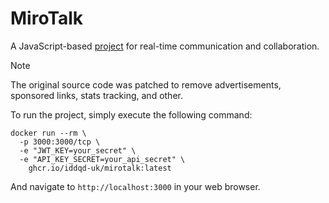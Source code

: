 # MiroTalk

A JavaScript-based [project](https://github.com/miroslavpejic85/mirotalk) for real-time communication and collaboration.

> [!NOTE]
> The original source code was patched to remove advertisements, sponsored links, stats tracking, and other.

To run the project, simply execute the following command:

```shell
docker run --rm \
  -p 3000:3000/tcp \
  -e "JWT_KEY=your_secret" \
  -e "API_KEY_SECRET=your_api_secret" \
    ghcr.io/iddqd-uk/mirotalk:latest
```

And navigate to `http://localhost:3000` in your web browser.
